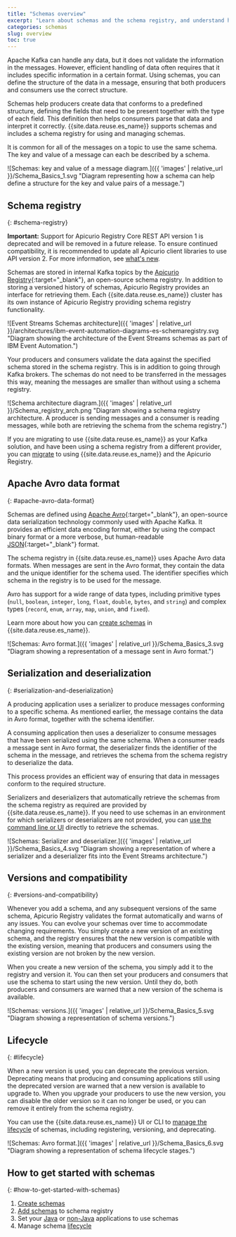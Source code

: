 ```yaml
---
title: "Schemas overview"
excerpt: "Learn about schemas and the schema registry, and understand how schemas can help manage your data more efficiently."
categories: schemas
slug: overview
toc: true
---
```


Apache Kafka can handle any data, but it does not validate the information in the messages. However, efficient handling of data often requires that it includes specific information in a certain format. Using schemas, you can define the structure of the data in a message, ensuring that both producers and consumers use the correct structure.

Schemas help producers create data that conforms to a predefined structure, defining the fields that need to be present together with the type of each field. This definition then helps consumers parse that data and interpret it correctly. {{site.data.reuse.es_name}} supports schemas and includes a schema registry for using and managing schemas.

It is common for all of the messages on a topic to use the same schema. The key and value of a message can each be described by a schema.

![Schemas: key and value of a message diagram.]({{ 'images' | relative_url }}/Schema_Basics_1.svg "Diagram representing how a schema can help define a structure for the key and value pairs of a message.")

<!-- A schema defines the structure of the data in a message. After the structure is described in a schema, it makes it much easier to ensure that producers and consumers use the correct structure.-->

## Schema registry
{: #schema-registry}

**Important:** Support for Apicurio Registry Core REST API version 1 is deprecated and will be removed in a future release. To ensure continued compatibility, it is recommended to update all Apicurio client libraries to use API version 2. For more information, see [what's new](../../about/whats-new/#deprecation-of-support-for-apicurio-registry-core-rest-api-version-1).

Schemas are stored in internal Kafka topics by the [Apicurio Registry](https://www.apicur.io/registry/docs/apicurio-registry/2.6.x/index.html){:target="_blank"}, an open-source schema registry. In addition to storing a versioned history of schemas, Apicurio Registry provides an interface for retrieving them. Each {{site.data.reuse.es_name}} cluster has its own instance of Apicurio Registry providing schema registry functionality.

![Event Streams Schemas architecture]({{ 'images' | relative_url }}/architectures/ibm-event-automation-diagrams-es-schemaregistry.svg "Diagram showing the architecture of the Event Streams schemas as part of IBM Event Automation.")

Your producers and consumers validate the data against the specified schema stored in the schema registry. This is in addition to going through Kafka brokers. The schemas do not need to be transferred in the messages this way, meaning the messages are smaller than without using a schema registry.

![Schema architecture diagram.]({{ 'images' | relative_url }}/Schema_registry_arch.png "Diagram showing a schema registry architecture. A producer is sending messages and a consumer is reading messages, while both are retrieving the schema from the schema registry.")

If you are migrating to use {{site.data.reuse.es_name}} as your Kafka solution, and have been using a schema registry from a different provider, you can [migrate](../migrating/) to using {{site.data.reuse.es_name}} and the Apicurio Registry.


<!--The schema registry is used to hold the schemas. Each Event Streams cluster has its own schema registry.	It provides interfaces for storing and retrieving schemas. In most situations, the interfaces are used behind the scenes.-->

## Apache Avro data format
{: #apache-avro-data-format}

Schemas are defined using [Apache Avro](https://avro.apache.org/){:target="_blank"}, an open-source data serialization technology commonly used with Apache Kafka. It provides an efficient data encoding format, either by using the compact binary format or a more verbose, but human-readable [JSON](https://www.json.org){:target="_blank"} format.

The schema registry in {{site.data.reuse.es_name}} uses Apache Avro data formats. When messages are sent in the Avro format, they contain the data and the unique identifier for the schema used. The identifier specifies which schema in the registry is to be used for the message.

Avro has support for a wide range of data types, including primitive types (`null`, `boolean`, `integer`, `long`, `float`, `double`, `bytes`, and `string`) and complex types (`record`, `enum`, `array`, `map`, `union`, and `fixed`).

Learn more about how you can [create schemas](../creating) in {{site.data.reuse.es_name}}.

![Schemas: Avro format.]({{ 'images' | relative_url }}/Schema_Basics_3.svg "Diagram showing a representation of a message sent in Avro format.")

<!-- Apache Avro is an open-source data serialization technology. The schema registry uses Apache Avro data formats.	Apache Avro is commonly used with Apache Kafka. It provides an efficient data encoding format, either using the compact binary format or a more verbose but human-readable JSON format.-->

## Serialization and deserialization
{: #serialization-and-deserialization}

A producing application uses a serializer to produce messages conforming to a specific schema. As mentioned earlier, the message contains the data in Avro format, together with the schema identifier.

A consuming application then uses a deserializer to consume messages that have been serialized using the same schema. When a consumer reads a message sent in Avro format, the deserializer finds the identifier of the schema in the message, and retrieves the schema from the schema registry to deserialize the data.

This process provides an efficient way of ensuring that data in messages conform to the required structure.

Serializers and deserializers that automatically retrieve the schemas from the schema registry as required are provided by {{site.data.reuse.es_name}}. If you need to use schemas in an environment for which serializers or deserializers are not provided, you can [use the command line or UI](../setting-nonjava-apps/#retrieving-the-schema-definition-from-the-schema-registry) directly to retrieve the schemas.

![Schemas: Serializer and deserializer.]({{ 'images' | relative_url }}/Schema_Basics_4.svg "Diagram showing a representation of where a serializer and a deserializer fits into the Event Streams architecture.")

<!-- A producing application uses a serializer to produce messages conforming to a schema. A consuming application uses a deserializer to consume messages that have been serialized using a schema._

_Serializers and deserializers that automatically retrieve the schemas from the schema registry as required are provided or generated by Event Streams. If you need to use schemas in an environment for which serializers or deserializers are not provided, you can call the schema registry API directly to retrieve the schemas._-->

## Versions and compatibility
{: #versions-and-compatibility}

Whenever you add a schema, and any subsequent versions of the same schema, Apicurio Registry validates the format automatically and warns of any issues. You can evolve your schemas over time to accommodate changing requirements. You simply create a new version of an existing schema, and the registry ensures that the new version is compatible with the existing version, meaning that producers and consumers using the existing version are not broken by the new version.

When you create a new version of the schema, you simply add it to the registry and version it. You can then set your producers and consumers that use the schema to start using the new version. Until they do, both producers and consumers are warned that a new version of the schema is available.

![Schemas: versions.]({{ 'images' | relative_url }}/Schema_Basics_5.svg "Diagram showing a representation of schema versions.")

## Lifecycle
{: #lifecycle}

When a new version is used, you can deprecate the previous version. Deprecating means that producing and consuming applications still using the deprecated version are warned that a new version is available to upgrade to. When you upgrade your producers to use the new version, you can disable the older version so it can no longer be used, or you can remove it entirely from the schema registry.

You can use the {{site.data.reuse.es_name}} UI or CLI to [manage the lifecycle](../manage-lifecycle/) of schemas, including registering, versioning, and deprecating.

![Schemas: Avro format.]({{ 'images' | relative_url }}/Schema_Basics_6.svg "Diagram showing a representation of schema lifecycle stages.")

<!-- _Sometimes, the schema for a topic needs to change to accommodate new requirements. This can be achieved by creating a new version of the existing schema. The schema registry ensures that the new version is compatible with the existing version, meaning that producers and consumers using the existing version will not be broken by the new version._

_When a new version of a schema begins to be used, it is best to deprecate the previous version. This simply means that producing applications using the deprecated version are warned that they should upgrade. When a deprecated schema is no longer being used, it can be disabled so it can no longer be used, or even removed entirely from the schema registry._ -->

## How to get started with schemas
{: #how-to-get-started-with-schemas}

1. [Create schemas](../creating/#creating-schemas)
2. [Add schemas](../creating/#adding-schemas-to-the-registry) to schema registry
3. Set your [Java](../setting-java-apps/) or [non-Java](../setting-nonjava-apps/) applications to use schemas
4. Manage schema [lifecycle](../manage-lifecycle/)
